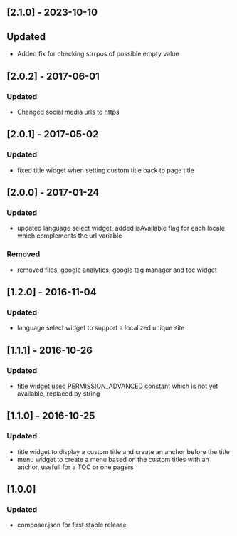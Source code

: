 ## [2.1.0] - 2023-10-10
## Updated
- Added fix for checking strrpos of possible empty value
## [2.0.2] - 2017-06-01
### Updated
- Changed social media urls to https

## [2.0.1] - 2017-05-02
### Updated
- fixed title widget when setting custom title back to page title

## [2.0.0] - 2017-01-24
### Updated
- updated language select widget, added isAvailable flag for each locale which complements the url variable
### Removed
- removed files, google analytics, google tag manager and toc widget

## [1.2.0] - 2016-11-04
### Updated
- language select widget to support a localized unique site

## [1.1.1] - 2016-10-26
### Updated
- title widget used PERMISSION_ADVANCED constant which is not yet available, replaced by string

## [1.1.0] - 2016-10-25
### Updated
- title widget to display a custom title and create an anchor before the title
- menu widget to create a menu based on the custom titles with an anchor, usefull for a TOC or one pagers

## [1.0.0]
### Updated
- composer.json for first stable release
